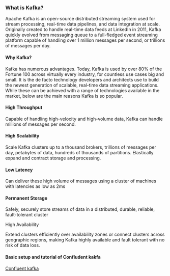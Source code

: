 ### What is Kafka?

Apache Kafka is an open-source distributed streaming system used for stream processing, real-time data pipelines, and data integration at scale. Originally created to handle real-time data feeds at LinkedIn in 2011, Kafka quickly evolved from messaging queue to a full-fledged event streaming platform capable of handling over 1 million messages per second, or trillions of messages per day.

#### Why Kafka?

Kafka has numerous advantages. Today, Kafka is used by over 80% of the Fortune 100 across virtually every industry, for countless use cases big and small. It is the de facto technology developers and architects use to build the newest generation of scalable, real-time data streaming applications. While these can be achieved with a range of technologies available in the market, below are the main reasons Kafka is so popular.

#### High Throughput

Capable of handling high-velocity and high-volume data, Kafka can handle millions of messages per second.

#### High Scalability

Scale Kafka clusters up to a thousand brokers, trillions of messages per day, petabytes of data, hundreds of thousands of partitions. Elastically expand and contract storage and processing.

#### Low Latency

Can deliver these high volume of messages using a cluster of machines with latencies as low as 2ms

#### Permanent Storage

Safely, securely store streams of data in a distributed, durable, reliable, fault-tolerant cluster

High Availability

Extend clusters efficiently over availability zones or connect clusters across geographic regions, making Kafka highly available and fault tolerant with no risk of data loss.


#### Basic setup and tutorial of Confludent kakfa

[Confluent kafka](https://github.com/Big-Data-01/confluent-tutorial.git)
